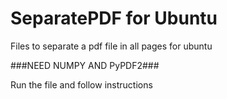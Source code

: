 # SeparatePDF for Ubuntu

Files to separate a pdf file in all pages for ubuntu

###NEED NUMPY AND PyPDF2###

Run the file and follow instructions
